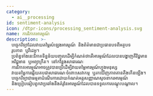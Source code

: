 ```yaml
---
category:
  - ai__processing
id: sentiment-analysis
icon: /dtpr-icons/processing_sentiment-analysis.svg
name: ការវិភាគអារម្មណ៍
description: >-
  បច្ចេកវិទ្យា​ដែល​វាយ​តម្លៃ​សំឡេង​អារម្មណ៍ និង​ព័ត៌មាន​ជា​ប្រធានបទ​ពី​អត្ថបទ
  រូបភាព ឬ​វីដេអូ។
  ប្រព័ន្ធទាំងនេះវិភាគទិន្នន័យបញ្ចូលដើម្បីកំណត់ថាតើអារម្មណ៍ដែលបានបង្ហាញគឺវិជ្ជមាន
  អវិជ្ជមាន ឬអព្យាក្រឹត។ នៅកន្លែងសាធារណៈ
  ការវិភាគអារម្មណ៍អាចត្រូវបានប្រើដើម្បីវាយតម្លៃអារម្មណ៍ហ្វូងមនុស្ស
  វាយតម្លៃការឆ្លើយតបជាសាធារណៈចំពោះសេវាកម្ម ឬរកឃើញភាពតានតឹងកើនឡើង។
  បច្ចេកវិទ្យាជាធម្មតាដំណើរការដោយកំណត់អត្តសញ្ញាណសូចនាករអារម្មណ៍
  និងប្រៀបធៀបពួកវាប្រឆាំងនឹងគំរូនៃអារម្មណ៍ដែលបានទទួលការបណ្តុះបណ្តាល។
---
```


